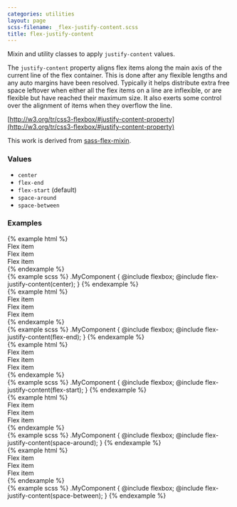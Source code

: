 ```yaml
---
categories: utilities
layout: page
scss-filename: _flex-justify-content.scss
title: flex-justify-content
---
```

Mixin and utility classes to apply `justify-content` values.

The `justify-content` property aligns flex items along the main axis of the current line of the flex container. This is done after any flexible lengths and any auto margins have been resolved. Typically it helps distribute extra free space leftover when either all the flex items on a line are inflexible, or are flexible but have reached their maximum size. It also exerts some control over the alignment of items when they overflow the line.

[http://w3.org/tr/css3-flexbox/#justify-content-property](http://w3.org/tr/css3-flexbox/#justify-content-property)

This work is derived from [sass-flex-mixin](https://github.com/mastastealth/sass-flex-mixin).

### Values
* `center`
* `flex-end`
* `flex-start` (default)
* `space-around`
* `space-between`

### Examples
<div class="DocsExample DocsExample--grouped DocsExample--labelUtilityClasses">
{% example html %}
<div class="flexbox flex-justify-content--center">
  <div class="background-color--gray-14">Flex item</div>
  <div class="background-color--gray-12">Flex item</div>
  <div class="background-color--gray-13">Flex item</div>
</div>
{% endexample %}
</div>

<div class="DocsExample DocsExample--labelMixins DocsExample--renderHidden">
{% example scss %}
.MyComponent {
  @include flexbox;
  @include flex-justify-content(center);
}
{% endexample %}
</div>


<div class="DocsExample DocsExample--grouped DocsExample--labelUtilityClasses">
{% example html %}
<div class="flexbox flex-justify-content--flex-end">
  <div class="background-color--gray-14">Flex item</div>
  <div class="background-color--gray-12">Flex item</div>
  <div class="background-color--gray-13">Flex item</div>
</div>
{% endexample %}
</div>

<div class="DocsExample DocsExample--labelMixins DocsExample--renderHidden">
{% example scss %}
.MyComponent {
  @include flexbox;
  @include flex-justify-content(flex-end);
}
{% endexample %}
</div>


<div class="DocsExample DocsExample--grouped DocsExample--labelUtilityClasses">
{% example html %}
<div class="flexbox flex-justify-content--flex-start">
  <div class="background-color--gray-14">Flex item</div>
  <div class="background-color--gray-12">Flex item</div>
  <div class="background-color--gray-13">Flex item</div>
</div>
{% endexample %}
</div>

<div class="DocsExample DocsExample--labelMixins DocsExample--renderHidden">
{% example scss %}
.MyComponent {
  @include flexbox;
  @include flex-justify-content(flex-start);
}
{% endexample %}
</div>


<div class="DocsExample DocsExample--grouped DocsExample--labelUtilityClasses">
{% example html %}
<div class="flexbox flex-justify-content--space-around">
  <div class="background-color--gray-14">Flex item</div>
  <div class="background-color--gray-12">Flex item</div>
  <div class="background-color--gray-13">Flex item</div>
</div>
{% endexample %}
</div>

<div class="DocsExample DocsExample--labelMixins DocsExample--renderHidden">
{% example scss %}
.MyComponent {
  @include flexbox;
  @include flex-justify-content(space-around);
}
{% endexample %}
</div>


<div class="DocsExample DocsExample--grouped DocsExample--labelUtilityClasses">
{% example html %}
<div class="flexbox flex-justify-content--space-between">
  <div class="background-color--gray-14">Flex item</div>
  <div class="background-color--gray-12">Flex item</div>
  <div class="background-color--gray-13">Flex item</div>
</div>
{% endexample %}
</div>

<div class="DocsExample DocsExample--labelMixins DocsExample--renderHidden">
{% example scss %}
.MyComponent {
  @include flexbox;
  @include flex-justify-content(space-between);
}
{% endexample %}
</div>
